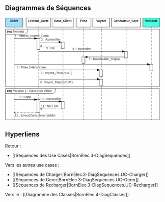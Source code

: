 
## Diagrammes de Séquences

![](/assets/images/DiagSeq.Reprendre.png)

## Hyperliens 
Retour :
- [[Séquences des Use Cases|BornElec.3-DiagSequences]]

Vers les autres use cases :
- [[Séquences de Charger|BornElec.3-DiagSequences.UC-Charger]]
- [[Séquences de Gerer|BornElec.3-DiagSequences.UC-Gerer]]
- [[Séquences de Recharger|BornElec.3-DiagSequences.UC-Recharger]]


Vers le : [[Diagramme des Classes|BornElec.4-DiagClasses]]